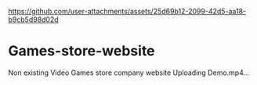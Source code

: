 
https://github.com/user-attachments/assets/25d69b12-2099-42d5-aa18-b9cb5d98d02d
# Games-store-website
Non existing Video Games store company website
Uploading Demo.mp4…
